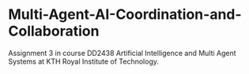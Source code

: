 # Multi-Agent-AI-Coordination-and-Collaboration
Assignment 3 in course DD2438 Artificial Intelligence and Multi Agent Systems at KTH Royal Institute of Technology.
